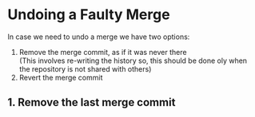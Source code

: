 # Undoing a Faulty Merge

In case we need to undo a merge we have two options:

1. Remove the merge commit, as if it was never there <br>
(This involves re-writing the history so, this should be done oly when the repository is not shared with others)
2. Revert the merge commit

## 1. Remove the last merge commit
